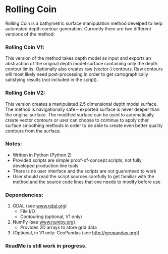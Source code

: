 # Rolling Coin
Rolling Coin is a bathymetric surface manipulation method develped to help automated depth contour generation. Currently there are two different versions of the method:


### Rolling Coin V1:
This version of the method takes depth model as input and exports an abstraction of the original depth model surface containing only the depth contour limits. Optionally also creates raw (vector-) contours. Raw contours will most likely need post-processing in order to get cartographically satisfying results (not included in the script).


### Rolling Coin V2:
This version creates a manipulated 2.5 dimensional depth model surface. The method is navigationally safe – exported surface is never deeper than the original surface. The modified surface can be used to automatically create vector contours or user can choose to continue to apply other surface smoothing methods in order to be able to create even better quality contours from the surface.


### Notes:
- Written in Python (Python 2)
- Provided scripts are simple proof-of-concept scripts, not fully developed production line tools
- There is no user interface and the scripts are not guaranteed to work
- User should read the script sources carefully to get familiar with the method and the source code lines that one needs to modify before use


### Dependencies:
1. GDAL (see www.gdal.org)
   * File I/O
   * Contouring (optional, V1 only)
2. NumPy (see www.numpy.org)
   * Provides 2D arrays to store grid data
3. (Optional, in V1 only: GeoPandas (see http://geopandas.org))



### ReadMe is still work in progress.
